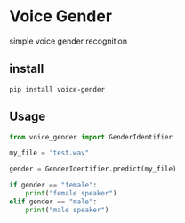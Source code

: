 # Voice Gender

simple voice gender recognition

## install

    pip install voice-gender
    
## Usage

```python
from voice_gender import GenderIdentifier

my_file = "test.wav"

gender = GenderIdentifier.predict(my_file)

if gender == "female":
    print("female speaker")
elif gender == "male":
    print("male speaker")
```